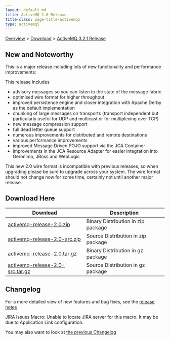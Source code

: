 ```yaml
---
layout: default_md
title: ActiveMQ 2.0 Release 
title-class: page-title-activemq5
type: activemq5
---
```


[Overview](overview) > [Download](download) > [ActiveMQ 3.2.1 Release](activemq-20-release)

New and Noteworthy
------------------

This is a major release including lots of new functionality and performance improvements:

This release includes

*   advisory messages so you can listen to the state of the message fabric
*   optimised wire format for higher throughput
*   improved persistence engine and closer integration with Apache Derby as the default implementation
*   chunking of large messages on transports (transport independent but particularly useful for UDP and multicast or for multiplexing over TCP)
*   new message compression support
*   full dead letter queue support
*   numerous improvements for distributed and remote destinations
*   various performance improvements
*   improved Message Driven POJO support via the JCA Container
*   improvements in the JCA Resource Adapter for easier integration into Geronimo, JBoss and WebLogic

This new 2.0 wire format is incompatible with previous releases, so when upgrading please be sure to upgrade across your system. The wire format should not change now for some time, certainly not until another major release.

Download Here
-------------

Download|Description
---|---
[activemq-release-2.0.zip](http://dist.codehaus.org/activemq/distributions/activemq-release-2.0.zip)|Binary Distribution in zip package
[activemq-release-2.0-src.zip](http://dist.codehaus.org/activemq/distributions/activemq-release-2.0-src.zip)|Source Distribution in zip package
[activemq-release-2.0.tar.gz](http://dist.codehaus.org/activemq/distributions/activemq-release-2.0.tar.gz)|Binary Distribution in gz package
[activemq-release-2.0-src.tar.gz](http://dist.codehaus.org/activemq/distributions/activemq-release-2.0-src.tar.gz)|Source Distribution in gz package

Changelog
---------

For a more detailed view of new features and bug fixes, see the [release notes](http://jira.activemq.org/jira/secure/ReleaseNote.jspa?version=11420&styleName=Html&projectId=10520&Create=Create)

JIRA Issues Macro: Unable to locate JIRA server for this macro. It may be due to Application Link configuration.

You may also want to look at [the previous Changelog](activemq-15-release)

